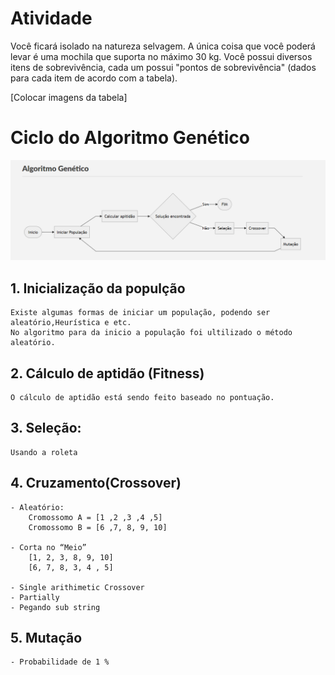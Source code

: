 # Atividade
Você ficará isolado na natureza selvagem. A única coisa que você poderá levar é uma mochila que suporta no máximo 30 kg. Você possui diversos itens de
sobrevivência, cada um possui "pontos de sobrevivência" (dados para cada item de acordo com a tabela). 

[Colocar imagens da tabela]

# Ciclo do Algoritmo Genético

![Algoritmo](https://github.com/Dayanfreitas/BackpackProblem/blob/master/Imagens/AlgoritmoGenetico.png)

## 1. Inicialização da populção  

    Existe algumas formas de iniciar um população, podendo ser aleatório,Heurística e etc.  
    No algoritmo para da inicio a população foi ultilizado o método aleatório.

## 2. Cálculo de aptidão (Fitness)
    O cálculo de aptidão está sendo feito baseado no pontuação.

## 3. Seleção:
    Usando a roleta

## 4. Cruzamento(Crossover)
    - Aleatório:  
        Cromossomo A = [1 ,2 ,3 ,4 ,5]  
        Cromossomo B = [6 ,7, 8, 9, 10]

    - Corta no “Meio”  
        [1, 2, 3, 8, 9, 10]  
        [6, 7, 8, 3, 4 , 5]

    - Single arithimetic Crossover
    - Partially
    - Pegando sub string

## 5. Mutação
    - Probabilidade de 1 %